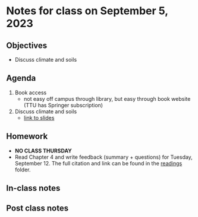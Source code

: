 # Notes for class on September 5, 2023

## Objectives
- Discuss climate and soils

## Agenda
1. Book access
	- not easy off campus through library, but easy through book website (TTU has Springer subscription)
2. Discuss climate and soils
	- [link to slides](../lecture_slides/2_climate_soils.pdf)

## Homework
- **NO CLASS THURSDAY**
- Read Chapter 4 and write feedback (summary + questions) for Tuesday, September 12. 
The full citation and link can be found in the 
[readings](../readings) folder.

## In-class notes

## Post class notes